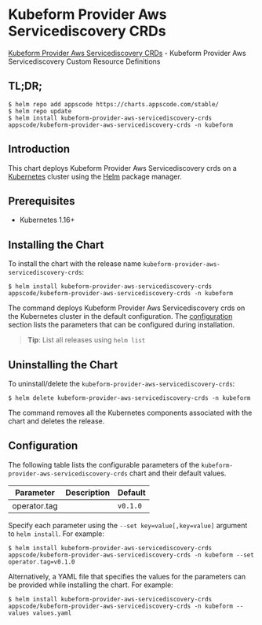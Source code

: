 # Kubeform Provider Aws Servicediscovery CRDs

[Kubeform Provider Aws Servicediscovery CRDs](https://github.com/kubeform) - Kubeform Provider Aws Servicediscovery Custom Resource Definitions

## TL;DR;

```console
$ helm repo add appscode https://charts.appscode.com/stable/
$ helm repo update
$ helm install kubeform-provider-aws-servicediscovery-crds appscode/kubeform-provider-aws-servicediscovery-crds -n kubeform
```

## Introduction

This chart deploys Kubeform Provider Aws Servicediscovery crds on a [Kubernetes](http://kubernetes.io) cluster using the [Helm](https://helm.sh) package manager.

## Prerequisites

- Kubernetes 1.16+

## Installing the Chart

To install the chart with the release name `kubeform-provider-aws-servicediscovery-crds`:

```console
$ helm install kubeform-provider-aws-servicediscovery-crds appscode/kubeform-provider-aws-servicediscovery-crds -n kubeform
```

The command deploys Kubeform Provider Aws Servicediscovery crds on the Kubernetes cluster in the default configuration. The [configuration](#configuration) section lists the parameters that can be configured during installation.

> **Tip**: List all releases using `helm list`

## Uninstalling the Chart

To uninstall/delete the `kubeform-provider-aws-servicediscovery-crds`:

```console
$ helm delete kubeform-provider-aws-servicediscovery-crds -n kubeform
```

The command removes all the Kubernetes components associated with the chart and deletes the release.

## Configuration

The following table lists the configurable parameters of the `kubeform-provider-aws-servicediscovery-crds` chart and their default values.

|  Parameter   | Description | Default  |
|--------------|-------------|----------|
| operator.tag |             | `v0.1.0` |


Specify each parameter using the `--set key=value[,key=value]` argument to `helm install`. For example:

```console
$ helm install kubeform-provider-aws-servicediscovery-crds appscode/kubeform-provider-aws-servicediscovery-crds -n kubeform --set operator.tag=v0.1.0
```

Alternatively, a YAML file that specifies the values for the parameters can be provided while
installing the chart. For example:

```console
$ helm install kubeform-provider-aws-servicediscovery-crds appscode/kubeform-provider-aws-servicediscovery-crds -n kubeform --values values.yaml
```
